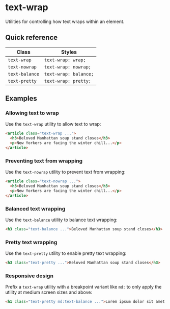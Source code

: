 # text-wrap

Utilities for controlling how text wraps within an element.

## Quick reference

| Class          | Styles                 |
|----------------|------------------------|
| `text-wrap`    | `text-wrap: wrap;`     |
| `text-nowrap`  | `text-wrap: nowrap;`   |
| `text-balance` | `text-wrap: balance;`  |
| `text-pretty`  | `text-wrap: pretty;`   |



## Examples

### Allowing text to wrap

Use the `text-wrap` utility to allow text to wrap:

```html
<article class="text-wrap ...">
  <h3>Beloved Manhattan soup stand closes</h3>
  <p>New Yorkers are facing the winter chill...</p>
</article>
```

### Preventing text from wrapping

Use the `text-nowrap` utility to prevent text from wrapping:

```html
<article class="text-nowrap ...">
  <h3>Beloved Manhattan soup stand closes</h3>
  <p>New Yorkers are facing the winter chill...</p>
</article>
```

### Balanced text wrapping

Use the `text-balance` utility to balance text wrapping:

```html
<h3 class="text-balance ...">Beloved Manhattan soup stand closes</h3>
```

### Pretty text wrapping

Use the `text-pretty` utility to enable pretty text wrapping:

```html
<h3 class="text-pretty ...">Beloved Manhattan soup stand closes</h3>
```

### Responsive design

Prefix a `text-wrap` utility with a breakpoint variant like `md:` to only apply the utility at medium screen sizes and above:

```html
<h1 class="text-pretty md:text-balance ...">Lorem ipsum dolor sit amet...</h1>
```

